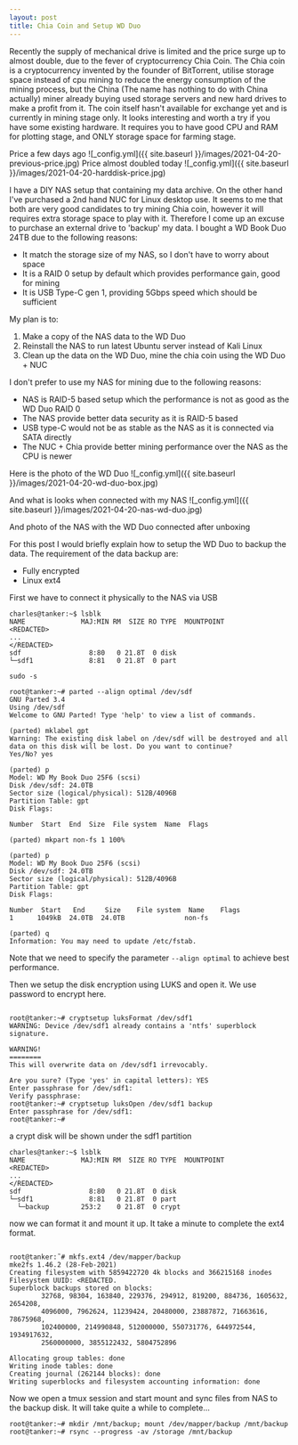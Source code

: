 ```yaml
---
layout: post
title: Chia Coin and Setup WD Duo
---
```


Recently the supply of mechanical drive is limited and the price surge up to almost double, due to the fever of cryptocurrency Chia Coin. The Chia coin is a cryptocurrency invented by the founder of BitTorrent, utilise storage space instead of cpu mining to reduce the energy consumption of the mining process, but the China (The name has nothing to do with China actually) miner already buying used storage servers and new hard drives to make a profit from it. The coin itself hasn't available for exchange yet and is currently in mining stage only. It looks interesting and worth a try if you have some existing hardware. It requires you to have good CPU and RAM for plotting stage, and ONLY storage space for farming stage.

Price a few days ago
![_config.yml]({{ site.baseurl }}/images/2021-04-20-previous-price.jpg)
Price almost doubled today
![_config.yml]({{ site.baseurl }}/images/2021-04-20-harddisk-price.jpg)


I have a DIY NAS setup that containing my data archive. On the other hand I've purchased a 2nd hand NUC for Linux desktop use. It seems to me that both are very good candidates to try mining Chia coin, however it will requires extra storage space to play with it. Therefore I come up an excuse to purchase an external drive to 'backup' my data. I bought a WD Book Duo 24TB due to the following reasons:
 - It match the storage size of my NAS, so I don't have to worry about space
 - It is a RAID 0 setup by default which provides performance gain, good for mining
 - It is USB Type-C gen 1, providing 5Gbps speed which should be sufficient
 
My plan is to:
 1. Make a copy of the NAS data to the WD Duo
 2. Reinstall the NAS to run latest Ubuntu server instead of Kali Linux
 3. Clean up the data on the WD Duo, mine the chia coin using the WD Duo + NUC
 
I don't prefer to use my NAS for mining due to the following reasons:
 - NAS is RAID-5 based setup which the performance is not as good as the WD Duo RAID 0
 - The NAS provide better data security as it is RAID-5 based
 - USB type-C would not be as stable as the NAS as it is connected via SATA directly
 - The NUC + Chia provide better mining performance over the NAS as the CPU is newer
 
Here is the photo of the WD Duo
![_config.yml]({{ site.baseurl }}/images/2021-04-20-wd-duo-box.jpg)

And what is looks when connected with my NAS
![_config.yml]({{ site.baseurl }}/images/2021-04-20-nas-wd-duo.jpg)

And photo of the NAS with the WD Duo connected after unboxing



 
For this post I would briefly explain how to setup the WD Duo to backup the data. The requirement of the data backup are:
 - Fully encrypted
 - Linux ext4

First we have to connect it physically to the NAS via USB
```
charles@tanker:~$ lsblk                                                                                                                                                                            NAME              MAJ:MIN RM  SIZE RO TYPE  MOUNTPOINT                                                                                                                                             <REDACTED>
...       
</REDACTED>                                                                                    sdf                 8:80   0 21.8T  0 disk                                                                                                                                                         └─sdf1              8:81   0 21.8T  0 part   

sudo -s

root@tanker:~# parted --align optimal /dev/sdf                                                                                                                                                                                                                                                                                                                                                        
GNU Parted 3.4                                                                                                                                                                                     
Using /dev/sdf                                                                                   
Welcome to GNU Parted! Type 'help' to view a list of commands.                                    

(parted) mklabel gpt
Warning: The existing disk label on /dev/sdf will be destroyed and all data on this disk will be lost. Do you want to continue?
Yes/No? yes          

(parted) p                                                                                                                                                                                         
Model: WD My Book Duo 25F6 (scsi)                                                                                                                                                                  
Disk /dev/sdf: 24.0TB                                                                                                                                                                              
Sector size (logical/physical): 512B/4096B                                                                                                                                                         
Partition Table: gpt                                                                                                                                                                               
Disk Flags:                                                                                      
                                                                                                 
Number  Start  End  Size  File system  Name  Flags                                               
                                                                                                 
(parted) mkpart non-fs 1 100%                                                                                                                                             

(parted) p                                                                                                                                                                                         
Model: WD My Book Duo 25F6 (scsi)                                                                                                                                                                  
Disk /dev/sdf: 24.0TB                                                                                                                                                                              
Sector size (logical/physical): 512B/4096B                                                                                                                                                         
Partition Table: gpt                                                                                                                                                                               
Disk Flags:                                                                                      
                                                                                                 
Number  Start   End     Size    File system  Name    Flags                                                                                                                                          
1      1049kB  24.0TB  24.0TB               non-fs                                                                                                                                                                                                                                                                                                                                                   

(parted) q                                                                                                                                                                                         
Information: You may need to update /etc/fstab.

``` 

Note that we need to specify the parameter ```--align optimal``` to achieve best performance.

Then we setup the disk encryption using LUKS and open it. We use password to encrypt here.

```

root@tanker:~# cryptsetup luksFormat /dev/sdf1
WARNING: Device /dev/sdf1 already contains a 'ntfs' superblock signature.

WARNING!
========
This will overwrite data on /dev/sdf1 irrevocably.

Are you sure? (Type 'yes' in capital letters): YES
Enter passphrase for /dev/sdf1: 
Verify passphrase: 
root@tanker:~# cryptsetup luksOpen /dev/sdf1 backup
Enter passphrase for /dev/sdf1: 
root@tanker:~#
```
a crypt disk will be shown under the sdf1 partition
```
charles@tanker:~$ lsblk
NAME              MAJ:MIN RM  SIZE RO TYPE  MOUNTPOINT
<REDACTED>
...       
</REDACTED>      
sdf                 8:80   0 21.8T  0 disk  
└─sdf1              8:81   0 21.8T  0 part  
  └─backup        253:2    0 21.8T  0 crypt

```
now we can format it and mount it up. It take a minute to complete the ext4 format.
```

root@tanker:˜# mkfs.ext4 /dev/mapper/backup 
mke2fs 1.46.2 (28-Feb-2021)
Creating filesystem with 5859422720 4k blocks and 366215168 inodes
Filesystem UUID: <REDACTED.
Superblock backups stored on blocks: 
        32768, 98304, 163840, 229376, 294912, 819200, 884736, 1605632, 2654208, 
        4096000, 7962624, 11239424, 20480000, 23887872, 71663616, 78675968, 
        102400000, 214990848, 512000000, 550731776, 644972544, 1934917632, 
        2560000000, 3855122432, 5804752896

Allocating group tables: done                            
Writing inode tables: done                            
Creating journal (262144 blocks): done
Writing superblocks and filesystem accounting information: done         

```

Now we open a tmux session and start mount and sync files from NAS to the backup disk. It will take quite a while to complete...

```root@tanker:~# mkdir /mnt/backup; mount /dev/mapper/backup /mnt/backup
root@tanker:~# rsync --progress -av /storage /mnt/backup
```





